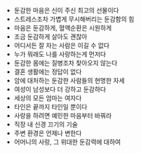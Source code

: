 - 둔감한 마음은 신이 주신 최고의 선물이다
- 스트레스조차 가볍게 무시해버리는 둔감함의 힘
- 마음은 둔감하게, 혈액순환은 시원하게
- 조금 둔감하게 살아도 괜찮아
- 어디서든 잘 자는 사람은 이길 수 없다
- 누가 뭐래도 나를 사랑하는게 먼저다
- 둔감한 몸에는 질병조차 찾아오지 않는다
- 결혼 생활에는 정답이 없다
- 암에 대처하는 둔감한 사람들의 현명한 자세
- 여성이 남성보다 더 강하고 둔감하다
- 세상의 모든 엄마는 여자다
- 타인은 끝까지 타인일 뿐이다
- 사랑을 하려면 예민한 마음부터 바꿔라
- 직장 내 신경 끄기의 기술
- 주변 환경은 언제나 변한다
- 어머니의 사랑, 그 위대한 둔감력에 대하여